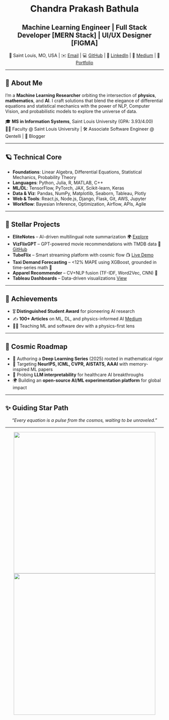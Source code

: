 <h1 align="center"> Chandra Prakash Bathula </h1>
<h2 align="center"> Machine Learning Engineer | Full Stack Developer [MERN Stack] | UI/UX Designer [FIGMA] </h2>

<p align="center">
📍 Saint Louis, MO, USA  |  ✉️ <a href="mailto:chandraprakash.bathula@slu.edu">Email</a>  |  
💻 <a href="https://github.com/ChandraPrakash-Bathula">GitHub</a>  |  
🔗 <a href="https://www.linkedin.com/in/chandra-prakash-bathula/">LinkedIn</a>  |  
📝 <a href="https://medium.com/@ChandraPrakash-Bathula">Medium</a>  |  
🌠 <a href="https://portfolio-chandra-prakash-bathulas-projects.vercel.app/">Portfolio</a>
</p>

---

## 🚀 About Me

I’m a **Machine Learning Researcher** orbiting the intersection of **physics**, **mathematics**, and **AI**. I craft solutions that blend the elegance of differential equations and statistical mechanics with the power of NLP, Computer Vision, and probabilistic models to explore the universe of data.

🎓 **MS in Information Systems**, Saint Louis University (GPA: 3.93/4.00)  
👨‍🏫 Faculty @ Saint Louis University | 🛠 Associate Software Engineer @ Qentelli | 🌌 Blogger

---

## 🪐 Technical Core

- **Foundations**: Linear Algebra, Differential Equations, Statistical Mechanics, Probability Theory  
- **Languages**: Python, Julia, R, MATLAB, C++  
- **ML/DL**: TensorFlow, PyTorch, JAX, Scikit-learn, Keras  
- **Data & Viz**: Pandas, NumPy, Matplotlib, Seaborn, Tableau, Plotly  
- **Web & Tools**: React.js, Node.js, Django, Flask, Git, AWS, Jupyter  
- **Workflow**: Bayesian Inference, Optimization, Airflow, APIs, Agile  

---

## 🌌 Stellar Projects

- **EliteNotes** – AI-driven multilingual note summarization 🌍 [Explore](https://elite-notes-poc.vercel.app/browse)  
- **VizFlixGPT** – GPT-powered movie recommendations with TMDB data 🎥 [GitHub](https://github.com/ChandraPrakash-Bathula)  
- **TubeFlix** – Smart streaming platform with cosmic flow 📺 [Live Demo](https://utubeflix-79845.web.app/)  
- **Taxi Demand Forecasting** – <12% MAPE using XGBoost, grounded in time-series math 🚖  
- **Apparel Recommender** – CV+NLP fusion (TF-IDF, Word2Vec, CNN) 👗  
- **Tableau Dashboards** – Data-driven visualizations [View](https://public.tableau.com/app/profile/chandra.prakash.bathula/vizzes)  

---

## 🏅 Achievements

- 🎖 **Distinguished Student Award** for pioneering AI research  
- ✍️ **100+ Articles** on ML, DL, and physics-informed AI [Medium](https://medium.com/@ChandraPrakash-Bathula)  
- 👨‍🏫 Teaching ML and software dev with a physics-first lens  

---

## 🔭 Cosmic Roadmap

- 📝 Authoring a **Deep Learning Series** (2025) rooted in mathematical rigor  
- 📜 Targeting **NeurIPS, ICML, CVPR, AISTATS, AAAI** with memory-inspired ML papers  
- 🧠 Probing **LLM interpretability** for healthcare AI breakthroughs  
- 🌍 Building an **open-source AI/ML experimentation platform** for global impact  

---

## ✨ Guiding Star Path

<p align="center"><i>“Every equation is a pulse from the cosmos, waiting to be unraveled.”</i></p>

---

<p align="center">
  <img src="https://github-readme-stats.vercel.app/api?username=ChandraPrakash-Bathula&show_icons=true&theme=transparent&hide_border=true&title_color=ffffff&text_color=bbbbbb&icon_color=ff4500" width="450"/>
  <img src="https://github-readme-streak-stats-eight.vercel.app/?user=ChandraPrakash-Bathula&theme=transparent&hide_border=true&background=00000000&stroke=ff4500&fire=ff4500" width="450"/>
</p>
